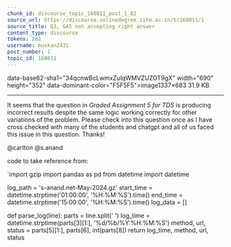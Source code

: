 ```yaml
---
chunk_id: discourse_topic_168011_post_1_02
source_url: https://discourse.onlinedegree.iitm.ac.in/t/168011/1
source_title: Q3, GA5 not accepting right answer
content_type: discourse
tokens: 282
username: muskan2431
post_number: 1
topic_id: 168011
---
```


 data-base62-sha1="34qcnwBcLwmxZulqWMVZUZGT9gX" width="690" height="352" data-dominant-color="F5F5F5">image1337×683 31.9 KB

---

It seems that the question in *Graded Assignment 5 for TDS* is producing incorrect results despite the same logic working correctly for other variations of the problem. Please check into this question once as I have cross checked with many of the students and chatgpt and all of us faced this issue in this question. Thanks!

@carlton @s.anand

code to take reference from:

`import gzip
import pandas as pd
from datetime import datetime

log_path = 's-anand.net-May-2024.gz'
start_time = datetime.strptime('01:00:00', '%H:%M:%S').time()
end_time = datetime.strptime('15:00:00', '%H:%M:%S').time()
log_data = []

def parse_log(line):
 parts = line.split(' ')
 log_time = datetime.strptime(parts[3][1:], '%d/%b/%Y:%H:%M:%S')
 method, url, status = parts[5][1:], parts[6], int(parts[8])
 return log_time, method, url, status
